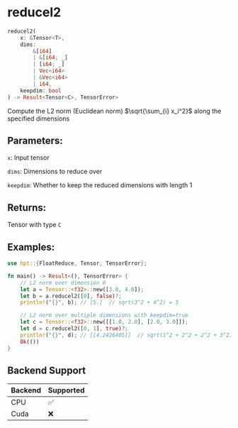 # reducel2
```rust
reducel2(
    x: &Tensor<T>, 
    dims: 
        &[i64]
        | &[i64; _]
        | [i64; _] 
        | Vec<i64> 
        | &Vec<i64>
        | i64, 
    keepdim: bool
) -> Result<Tensor<C>, TensorError>
```
Compute the L2 norm (Euclidean norm) $\sqrt{\sum_{i} x_i^2}$ along the specified dimensions

## Parameters:
`x`: Input tensor

`dims`: Dimensions to reduce over

`keepdim`: Whether to keep the reduced dimensions with length 1

## Returns:
Tensor with type `C`

## Examples:
```rust
use hpt::{FloatReduce, Tensor, TensorError};

fn main() -> Result<(), TensorError> {
    // L2 norm over dimension 0
    let a = Tensor::<f32>::new([3.0, 4.0]);
    let b = a.reducel2([0], false)?;
    println!("{}", b); // [5.]  // sqrt(3^2 + 4^2) = 5

    // L2 norm over multiple dimensions with keepdim=true
    let c = Tensor::<f32>::new([[1.0, 2.0], [2.0, 3.0]]);
    let d = c.reducel2([0, 1], true)?;
    println!("{}", d); // [[4.2426405]]  // sqrt(1^2 + 2^2 + 2^2 + 3^2) ≈ 4.24
    Ok(())
}
```
## Backend Support
| Backend | Supported |
|---------|-----------|
| CPU     | ✅         |
| Cuda    | ❌        |